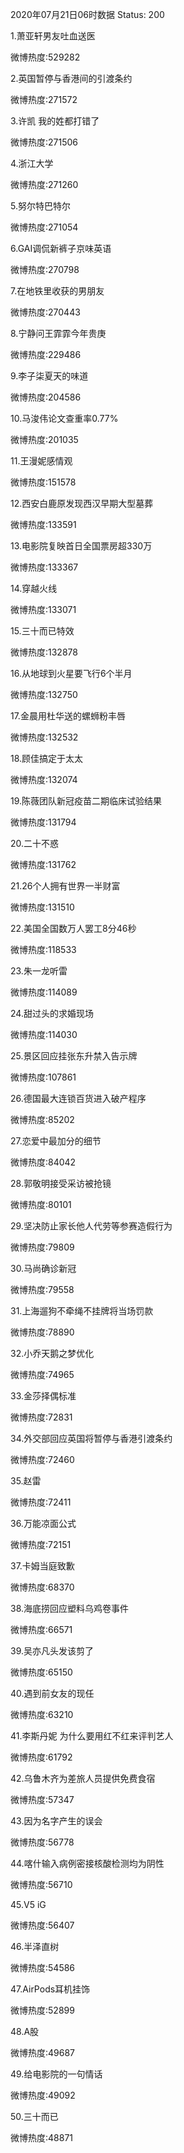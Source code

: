 2020年07月21日06时数据
Status: 200

1.萧亚轩男友吐血送医

微博热度:529282

2.英国暂停与香港间的引渡条约

微博热度:271572

3.许凯 我的姓都打错了

微博热度:271506

4.浙江大学

微博热度:271260

5.努尔特巴特尔

微博热度:271054

6.GAI调侃新裤子京味英语

微博热度:270798

7.在地铁里收获的男朋友

微博热度:270443

8.宁静问王霏霏今年贵庚

微博热度:229486

9.李子柒夏天的味道

微博热度:204586

10.马浚伟论文查重率0.77%

微博热度:201035

11.王漫妮感情观

微博热度:151578

12.西安白鹿原发现西汉早期大型墓葬

微博热度:133591

13.电影院复映首日全国票房超330万

微博热度:133367

14.穿越火线

微博热度:133071

15.三十而已特效

微博热度:132878

16.从地球到火星要飞行6个半月

微博热度:132750

17.金晨用杜华送的螺蛳粉丰唇

微博热度:132532

18.顾佳搞定于太太

微博热度:132074

19.陈薇团队新冠疫苗二期临床试验结果

微博热度:131794

20.二十不惑

微博热度:131762

21.26个人拥有世界一半财富

微博热度:131510

22.美国全国数万人罢工8分46秒

微博热度:118533

23.朱一龙听雷

微博热度:114089

24.甜过头的求婚现场

微博热度:114030

25.景区回应挂张东升禁入告示牌

微博热度:107861

26.德国最大连锁百货进入破产程序

微博热度:85202

27.恋爱中最加分的细节

微博热度:84042

28.郭敬明接受采访被抢镜

微博热度:80101

29.坚决防止家长他人代劳等参赛造假行为

微博热度:79809

30.马尚确诊新冠

微博热度:79558

31.上海遛狗不牵绳不挂牌将当场罚款

微博热度:78890

32.小乔天鹅之梦优化

微博热度:74965

33.金莎择偶标准

微博热度:72831

34.外交部回应英国将暂停与香港引渡条约

微博热度:72460

35.赵雷

微博热度:72411

36.万能凉面公式

微博热度:72151

37.卡姆当庭致歉

微博热度:68370

38.海底捞回应塑料乌鸡卷事件

微博热度:66571

39.吴亦凡头发该剪了

微博热度:65150

40.遇到前女友的现任

微博热度:63210

41.李斯丹妮 为什么要用红不红来评判艺人

微博热度:61792

42.乌鲁木齐为差旅人员提供免费食宿

微博热度:57347

43.因为名字产生的误会

微博热度:56778

44.喀什输入病例密接核酸检测均为阴性

微博热度:56710

45.V5 iG

微博热度:56407

46.半泽直树

微博热度:54586

47.AirPods耳机挂饰

微博热度:52899

48.A股

微博热度:49687

49.给电影院的一句情话

微博热度:49092

50.三十而已

微博热度:48871

